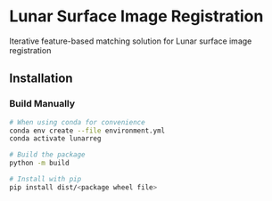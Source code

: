 # Lunar Surface Image Registration

Iterative feature-based matching solution for Lunar surface image registration

## Installation

### Build Manually

```bash
# When using conda for convenience
conda env create --file environment.yml
conda activate lunarreg

# Build the package
python -m build

# Install with pip
pip install dist/<package wheel file>
```
